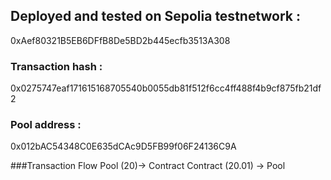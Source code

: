 ## Deployed and tested on Sepolia testnetwork : 
0xAef80321B5EB6DFfB8De5BD2b445ecfb3513A308 

### Transaction hash : 
0x0275747eaf171615168705540b0055db81f512f6cc4ff488f4b9cf875fb21df2

### Pool address : 
0x012bAC54348C0E635dCAc9D5FB99f06F24136C9A

###Transaction Flow
Pool (20)-> Contract
Contract (20.01) -> Pool
